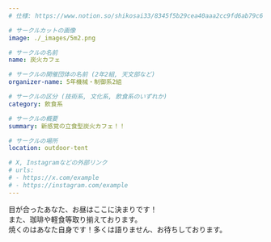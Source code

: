 ```yaml
---
# 仕様: https://www.notion.so/shikosai33/8345f5b29cea40aaa2cc9fd6ab79c6a6?pvs=4#5438a1577b604f39a67658a72f2283b8

# サークルカットの画像
image: ./_images/5m2.png

# サークルの名前
name: 炭火カフェ

# サークルの開催団体の名前 (2年2組, 天文部など)
organizer-name: 5年機械・制御系2組

# サークルの区分 (技術系, 文化系, 飲食系のいずれか)
category: 飲食系

# サークルの概要
summary: 新感覚の立食型炭火カフェ！！

# サークルの場所
location: outdoor-tent

# X, Instagramなどの外部リンク
# urls:
# - https://x.com/example
# - https://instagram.com/example
---
```

<p class="text-base font-Dela text-mauve-11">
目が合ったあなた、お昼はここに決まりです！<br>
また、珈琲や軽食等取り揃えております。<br>
焼くのはあなた自身です！多くは語りません、お待ちしております。
</p>
